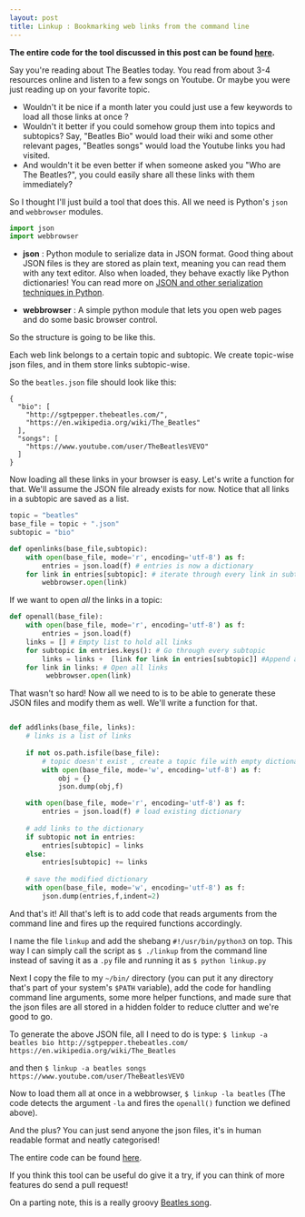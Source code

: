 ```yaml
---
layout: post
title: Linkup : Bookmarking web links from the command line
---
```




**The entire code for the tool discussed in this post can be found [here](https://github.com/kaushiksk/linkup).**


Say you're reading about The Beatles today. You read from about 3-4 resources online and listen to a few songs on Youtube. Or maybe you were just reading up on your favorite topic.

-  Wouldn't it be nice if a month later you could just use a few keywords to load all those links at once ?
-  Wouldn't it better if you could somehow group them into topics and subtopics? Say, "Beatles Bio" would load their wiki and some other relevant pages, "Beatles songs" would load the Youtube links you had visited.
- And wouldn't it be even better if when someone asked you "Who are The Beatles?", you could easily share all these links with them immediately?


So I thought I'll just build a tool that does this. All we need is Python's `json` and `webbrowser` modules.

```python
import json
import webbrowser
```

- **json** : Python module to serialize data in JSON format. Good thing about JSON files is they are stored as plain text, meaning you can read them with any text editor. Also when loaded, they behave exactly like Python dictionaries! You can read more on [JSON and other serialization techniques in Python](http://www.diveintopython3.net/serializing.html).

- **webbrowser** : A simple python module that lets you open web pages and do some basic browser control.

So the structure is going to be like this.  

Each web link belongs to a certain topic and subtopic. We create topic-wise json files, and in them store links subtopic-wise.

So the `beatles.json` file should look like this:
```
{
  "bio": [
    "http://sgtpepper.thebeatles.com/",
    "https://en.wikipedia.org/wiki/The_Beatles"
  ],
  "songs": [
    "https://www.youtube.com/user/TheBeatlesVEVO"
  ]
}
```

Now loading all these links in your browser is easy. Let's write a function for that. We'll assume the JSON file already exists for now. Notice that all links in a subtopic are saved as a list.

```python
topic = "beatles"
base_file = topic + ".json"
subtopic = "bio"

def openlinks(base_file,subtopic):
    with open(base_file, mode='r', encoding='utf-8') as f:
        entries = json.load(f) # entries is now a dictionary
    for link in entries[subtopic]: # iterate through every link in subtopic
        webbrowser.open(link)
```
If we want to open *all* the links in a topic:

```python
def openall(base_file):
    with open(base_file, mode='r', encoding='utf-8') as f:
        entries = json.load(f)
    links = [] # Empty list to hold all links
    for subtopic in entries.keys(): # Go through every subtopic
        links = links +  [link for link in entries[subtopic]] #Append all links to a single link
    for link in links: # Open all links
    	 webbrowser.open(link) 
```
That wasn't so hard! Now all we need to is to be able to generate these JSON files and modify them as well. We'll write a function for that.

```python

def addlinks(base_file, links):
    # links is a list of links
    
    if not os.path.isfile(base_file):
        # topic doesn't exist , create a topic file with empty dictionary
        with open(base_file, mode='w', encoding='utf-8') as f:
            obj = {}
            json.dump(obj,f)

    with open(base_file, mode='r', encoding='utf-8') as f: 
        entries = json.load(f) # load existing dictionary
    
    # add links to the dictionary
    if subtopic not in entries:
        entries[subtopic] = links
    else:
        entries[subtopic] += links
        
    # save the modified dictionary
    with open(base_file, mode='w', encoding='utf-8') as f:
        json.dump(entries,f,indent=2)
```

And that's it! All that's left is to add code that reads arguments from the command line and fires up the required functions accordingly.

I name the file `linkup` and add the shebang `#!/usr/bin/python3` on top. This way I can simply call the script as `$ ./linkup` from the command line instead of saving it as a `.py` file and running it as `$ python linkup.py`

Next I copy the file to my `~/bin/` directory (you can put it any directory that's part of your system's `$PATH` variable), add the code for handling command line arguments, some more helper functions, and made sure that the json files are all stored in a hidden folder to reduce clutter and we're good to go.

To generate the above JSON file, all I need to do is type:
`$ linkup -a beatles bio http://sgtpepper.thebeatles.com/ https://en.wikipedia.org/wiki/The_Beatles`

and then 
`$ linkup -a beatles songs https://www.youtube.com/user/TheBeatlesVEVO`

Now to load them all at once in a webbrowser,
`$ linkup -la beatles`
  (The code detects the argument `-la` and fires the `openall()` function we defined above).
  
And the plus? You can just send anyone the json files, it's in human readable format and neatly categorised!

The entire code can be found [here](https://github.com/kaushiksk/linkup).

If you think this tool can be useful do give it a try, if you can think of more features do send a pull request!

On a parting note, this is a really groovy [Beatles song](https://www.youtube.com/watch?v=NCtzkaL2t_Y).



